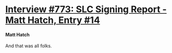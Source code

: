 # [Interview #773: SLC Signing Report - Matt Hatch, Entry #14](https://www.theoryland.com/intvmain.php?i=773#14)

#### Matt Hatch

And that was all folks.

